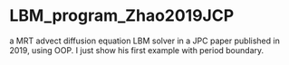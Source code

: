 # LBM_program_Zhao2019JCP
a MRT advect diffusion equation LBM solver in a JPC paper published in 2019, 
using OOP.
I just show his first example with period boundary.
